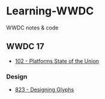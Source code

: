 # Learning-WWDC

WWDC notes &amp; code

## WWDC 17

- [102 - Platforms State of the Union](/2017/102)

### Design

- [823 - Designing Glyphs](/2017/823)